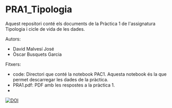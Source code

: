 # PRA1_Tipologia
Aquest repositori conté els documents de la Pràctica 1 de l'assignatura Tipologia i cicle de vida de les dades.

Autors:
  - David Malvesí José
  - Òscar Busquets Garcia


Fitxers:
  - code: Directori que conté la notebook PAC1. Aquesta notebook és la que permet descarregar les dades de la pràctica.
  - PRA1.pdf: PDF amb les respostes a la pràctica 1.
  - 
 
[![DOI](https://zenodo.org/badge/DOI/10.5281/zenodo.5654943.svg)](https://doi.org/10.5281/zenodo.5654943)
